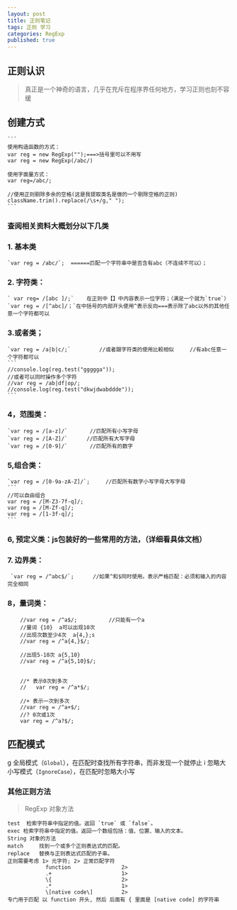 ```yaml
---
layout: post
title: 正则笔记
tags: 正则 学习
categories: RegExp
published: true
---
```


## 正则认识 

> 真正是一个神奇的语言，几乎在充斥在程序界任何地方，学习正则也刻不容缓

## 创建方式
    ```
    使用构造函数的方式：
    var reg = new RegExp("");===>括号里可以不用写
    var reg = new RegExp(/abc/)

    使用字面量方式：
    var reg=/abc/;

    //使用正则剔除多余的空格(这是我提取类名是做的一个剔除空格的正则)
    className.trim().replace(/\s+/g," ");
    ```

### 查阅相关资料大概划分以下几类


### 1. 基本类  
    `var reg = /abc/`;  ======匹配一个字符串中是否含有abc（不连续不可以）；

###	2. 字符类： 
    ` var reg= /[abc ]/;`    在正则中【】中内容表示一位字符；（满足一个就为`true`）
    `var reg = /[^abc]/；`在中括号的内部开头使用^表示反向===表示除了abc以外的其他任意一个字符都可以

### 3.或者类；  
    `var reg = /a|b|c/;`         //或者跟字符类的使用比較相似     //有abc任意一个字符都可以
    ```
    //console.log(reg.test("ggggga"));
    //或者可以同时操作多个字符
    //var reg = /ab|df|op/;
    //console.log(reg.test("dkwjdwabddde"));
    ```
### 4，范围类：
                        
    `var reg = /[a-z]/`       //匹配所有小写字母
    `var reg = /[A-Z]/`      //匹配所有大写字母
    `var reg = /[0-9]/`       //匹配所有的数字

### 5,组合类： 

    `var reg = /[0-9a-zA-Z]/`;     //匹配所有数字小写字母大写字母 
    ```
    //可以自由组合
    var reg = /[M-Z3-7f-q]/;
    var reg = /[M-Zf-q]/;
    var reg = /[1-3f-q]/;
    ```
### 6, 预定义类：js包装好的一些常用的方法，（详细看具体文档）


###	7.  边界类： 
     `var reg = /^abc$/`;      //如果^和$同时使用。表示严格匹配：必须和输入的内容完全相同
       

### 8，量词类：
```
    //var reg = /^a$/;          //只能有一个a
    //量词 {10}  a可以出现10次
    //出现次数至少4次  a{4,};s
    //var reg = /^a{4,}$/;

    //出现5-10次 a{5,10}
    //var reg = /^a{5,10}$/;


    //* 表示0次到多次
    //   var reg = /^a*$/;

    //+ 表示一次到多次
    //var reg = /^a+$/;
    //? 0次或1次
    var reg = /^a?$/;
```
## 匹配模式
g 全局模式（`Global`），在匹配时查找所有字符串，而非发现一个就停止
i 忽略大小写模式（`IgnoreCase`），在匹配时忽略大小写
### 其他正则方法
>RegExp 对象方法
```
test  检索字符串中指定的值。返回 `true` 或 `false`。
exec 检索字符串中指定的值。返回一个数组包括：值、位置、输入的文本。
String 对象的方法
match     找到一个或多个正则表达式的匹配。
replace   替换与正则表达式匹配的子串。
正则需要考虑 1> 元字符; 2> 正常匹配字符
            function                2>
            .+                      1>
            \{                      2>
            .*                      1>
            \[native code\]         2>
专门用于匹配 以 function 开头, 然后 后面有 { 里面是 [native code] 的字符串
```